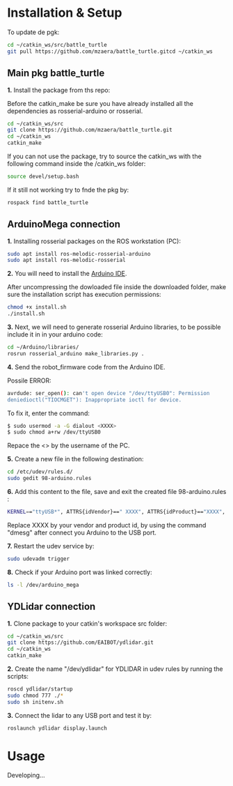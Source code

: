 # Installation & Setup

To update de pgk:

```bash
cd ~/catkin_ws/src/battle_turtle
git pull https://github.com/mzaera/battle_turtle.gitcd ~/catkin_ws
```

## Main pkg battle_turtle

**1.** Install the package from ths repo:

Before the catkin_make be sure you have already installed all the dependencies as rosserial-arduino or rosserial.

```bash
cd ~/catkin_ws/src
git clone https://github.com/mzaera/battle_turtle.git
cd ~/catkin_ws
catkin_make
```
If you can not use the package, try to source the catkin_ws with the following command inside the /catkin_ws folder:
 
```bash
source devel/setup.bash
```
If it still not working try to fnde the pkg by:
```bash
rospack find battle_turtle
```
## ArduinoMega connection

**1.** Installing rosserial packages on the ROS workstation
(PC):

```bash
sudo apt install ros-melodic-rosserial-arduino
sudo apt install ros-melodic-rosserial
```

**2.** You will need to install the [Arduino IDE](https://www.arduino.cc/en/software).

After uncompressing the dowloaded file inside the downloaded folder, make sure the installation script has execution permissions:

```bash
chmod +x install.sh
./install.sh
```
**3.** Next, we will need to generate rosserial Arduino
libraries, to be possible include it in in your arduino code:

```bash
cd ~/Arduino/libraries/
rosrun rosserial_arduino make_libraries.py .
```

**4.** Send the robot_firmware code from the Arduino IDE.

Possile ERROR:

```bash
avrdude: ser_open(): can't open device "/dev/ttyUSB0": Permission 
deniedioctl("TIOCMGET"): Inappropriate ioctl for device.
```
To fix it, enter the command:

```bash
$ sudo usermod -a -G dialout <XXXX>
$ sudo chmod a+rw /dev/ttyUSB0
```
 Repace the <> by the username of the PC.

**5.** Create a new file in the following destination:

```bash
cd /etc/udev/rules.d/
sudo gedit 98-arduino.rules
```
**6.** Add this content to the file, save and exit the created file 98-arduino.rules :

```bash
KERNEL=="ttyUSB*", ATTRS{idVendor}==" XXXX", ATTRS{idProduct}=="XXXX", MODE="0777", SYMLINK+="arduino_mega", GROUP="dialout"
```

Replace XXXX by your vendor and product id, by using the command "dmesg" after connect you Arduino to the USB port.

**7.** Restart the udev service by:

```bash
sudo udevadm trigger
```

**8.** Check if your Arduino port was linked correctly:

```bash
ls -l /dev/arduino_mega
```

## YDLidar connection

**1.** Clone package to your catkin's workspace src folder:
```bash
cd ~/catkin_ws/src
git clone https://github.com/EAIBOT/ydlidar.git
cd ~/catkin_ws
catkin_make
```

**2.** Create the name "/dev/ydlidar" for YDLIDAR in udev rules by running the scripts:
```bash
roscd ydlidar/startup
sudo chmod 777 ./*
sudo sh initenv.sh
```

**3.** Connect the lidar to any USB port and test it by:
```bash
roslaunch ydlidar display.launch
```

# Usage

Developing...





